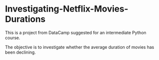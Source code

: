 # Investigating-Netflix-Movies-Durations
This is a project from DataCamp suggested for an intermediate Python course.

The objective is to investigate whether the average duration of movies has been declining.
